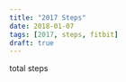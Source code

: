 ```yaml
---
title: "2017 Steps"
date: 2018-01-07
tags: [2017, steps, fitbit]
draft: true
---
```


total steps

<!--more-->
